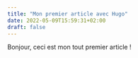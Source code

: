 ```yaml
---
title: "Mon premier article avec Hugo"
date: 2022-05-09T15:59:31+02:00
draft: false
---
```


Bonjour, ceci est mon tout premier article !
